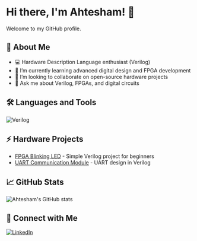 # Hi there, I'm Ahtesham! 👋

Welcome to my GitHub profile.

## 🚀 About Me
- 💻 Hardware Description Language enthusiast (Verilog)
- 🌱 I’m currently learning advanced digital design and FPGA development
- 👯 I’m looking to collaborate on open-source hardware projects
- 💬 Ask me about Verilog, FPGAs, and digital circuits


## 🛠️ Languages and Tools
![Verilog](https://img.shields.io/badge/verilog-%23E44D26.svg?style=flat&logo=verilog&logoColor=white)


## ⚡ Hardware Projects
- [FPGA Blinking LED](https://github.com/Ahtesham18112011/fpga-blink) - Simple Verilog project for beginners
- [UART Communication Module](https://github.com/Ahtesham18112011/uart-verilog) - UART design in Verilog

## 📈 GitHub Stats
![Ahtesham's GitHub stats](https://github-readme-stats.vercel.app/api?username=Ahtesham18112011&show_icons=true&hide_title=true)

## 🔗 Connect with Me
[![LinkedIn](https://img.shields.io/badge/LinkedIn-blue?style=flat&logo=linkedin&logoColor=white)](https://www.linkedin.com/in/ahtesham-ahmed-779845365/?utm_source=share&utm_campaign=share_via&utm_content=profile&utm_medium=android_app)


<!--
**Ahtesham18112011/Ahtesham18112011** is a ✨ _special_ ✨ repository because its `README.md` (this file) appears on your GitHub profile.
-->
